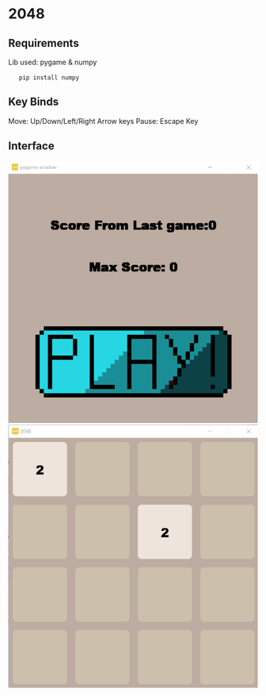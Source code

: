# 2048

## Requirements
Lib used: pygame & numpy
```pip install pygame
   pip install numpy
```


## Key Binds
Move: Up/Down/Left/Right Arrow keys
Pause: Escape Key

## Interface
![](Interface.png)
<br />
![](game.png)